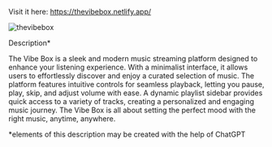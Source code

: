 Visit it here:
https://thevibebox.netlify.app/

![thevibebox](https://github.com/user-attachments/assets/de47e2ad-ea18-42e4-b78e-258e92667f17)

Description*

The Vibe Box is a sleek and modern music streaming platform designed to enhance your listening experience. With a minimalist interface, it allows users to effortlessly discover and enjoy a curated selection of music. The platform features intuitive controls for seamless playback, letting you pause, play, skip, and adjust volume with ease. A dynamic playlist sidebar provides quick access to a variety of tracks, creating a personalized and engaging music journey. The Vibe Box is all about setting the perfect mood with the right music, anytime, anywhere.



*elements of this description may be created with the help of ChatGPT





